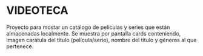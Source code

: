 # VIDEOTECA
Proyecto para mostar un catálogo de películas y series que están almacenadas localmente.
Se muestra por pantalla cards conteniendo, imagen carátula del título (película/serie), nombre del título y géneros al que pertenece.
